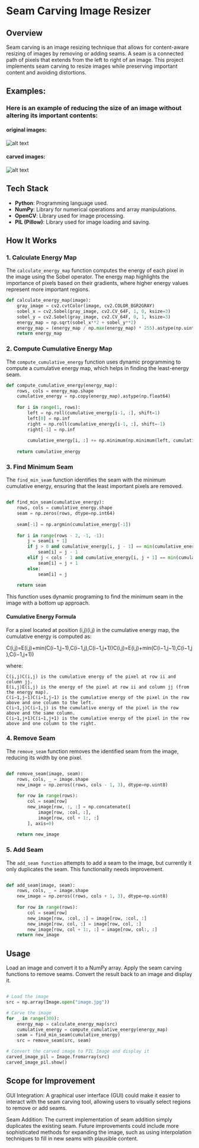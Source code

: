 # Seam Carving Image Resizer

## Overview

Seam carving is an image resizing technique that allows for content-aware resizing of images by removing or adding seams. A seam is a connected path of pixels that extends from the left to right of an image. This project implements seam carving to resize images while preserving important content and avoiding distortions.


## Examples:
### Here is an example of reducing the size of an image without altering its important contents:
#### original images:
![alt text](image1.jpg)


#### carved images:
![alt text](carved_image.jpg)
## Tech Stack

- **Python**: Programming language used.
- **NumPy**: Library for numerical operations and array manipulations.
- **OpenCV**: Library used for image processing.
- **PIL (Pillow)**: Library used for image loading and saving.

## How It Works

### 1. Calculate Energy Map

The `calculate_energy_map` function computes the energy of each pixel in the image using the Sobel operator. The energy map highlights the importance of pixels based on their gradients, where higher energy values represent more important regions.

```python
def calculate_energy_map(image):
    gray_image = cv2.cvtColor(image, cv2.COLOR_BGR2GRAY)
    sobel_x = cv2.Sobel(gray_image, cv2.CV_64F, 1, 0, ksize=3)
    sobel_y = cv2.Sobel(gray_image, cv2.CV_64F, 0, 1, ksize=3)
    energy_map = np.sqrt(sobel_x**2 + sobel_y**2)
    energy_map = (energy_map / np.max(energy_map) * 255).astype(np.uint8)
    return energy_map
```

### 2. Compute Cumulative Energy Map

The `compute_cumulative_energy` function uses dynamic programming to compute a cumulative energy map, which helps in finding the least-energy seam.

```python
def compute_cumulative_energy(energy_map):
    rows, cols = energy_map.shape
    cumulative_energy = np.copy(energy_map).astype(np.float64)
    
    for i in range(1, rows):
        left = np.roll(cumulative_energy[i-1, :], shift=1)
        left[0] = np.inf
        right = np.roll(cumulative_energy[i-1, :], shift=-1)
        right[-1] = np.inf
        
        cumulative_energy[i, :] += np.minimum(np.minimum(left, cumulative_energy[i-1, :]), right)
    
    return cumulative_energy
```
### 3. Find Minimum Seam

The `find_min_seam` function identifies the seam with the minimum cumulative energy, ensuring that the least important pixels are removed.

```python

def find_min_seam(cumulative_energy):
    rows, cols = cumulative_energy.shape
    seam = np.zeros(rows, dtype=np.int64)
    
    seam[-1] = np.argmin(cumulative_energy[-1])
    
    for i in range(rows - 2, -1, -1):
        j = seam[i + 1]
        if j > 0 and cumulative_energy[i, j - 1] == min(cumulative_energy[i, max(j - 1, 0):min(j + 2, cols)]):
            seam[i] = j - 1
        elif j < cols - 1 and cumulative_energy[i, j + 1] == min(cumulative_energy[i, max(j - 1, 0):min(j + 2, cols)]):
            seam[i] = j + 1
        else:
            seam[i] = j
    
    return seam
```
This function uses dynamic programing to find the minimum seam in the image with a bottom up approach.
#### Cumulative Energy Formula

For a pixel located at position (i,j)(i,j) in the cumulative energy map, the cumulative energy is computed as:

C(i,j)=E(i,j)+min⁡(C(i−1,j−1),C(i−1,j),C(i−1,j+1))C(i,j)=E(i,j)+min(C(i−1,j−1),C(i−1,j),C(i−1,j+1))

where:

    C(i,j)C(i,j) is the cumulative energy of the pixel at row ii and column jj.
    E(i,j)E(i,j) is the energy of the pixel at row ii and column jj (from the energy map).
    C(i−1,j−1)C(i−1,j−1) is the cumulative energy of the pixel in the row above and one column to the left.
    C(i−1,j)C(i−1,j) is the cumulative energy of the pixel in the row above and the same column.
    C(i−1,j+1)C(i−1,j+1) is the cumulative energy of the pixel in the row above and one column to the right.

### 4. Remove Seam

The `remove_seam` function removes the identified seam from the image, reducing its width by one pixel.

```python

def remove_seam(image, seam):
    rows, cols, _ = image.shape
    new_image = np.zeros((rows, cols - 1, 3), dtype=np.uint8)
    
    for row in range(rows):
        col = seam[row]
        new_image[row, :, :] = np.concatenate([
            image[row, :col, :],
            image[row, col + 1:, :]
        ], axis=0)
    
    return new_image
```

### 5. Add Seam

The `add_seam function` attempts to add a seam to the image, but currently it only duplicates the seam. This functionality needs improvement.

```python

def add_seam(image, seam):
    rows, cols, _ = image.shape
    new_image = np.zeros((rows, cols + 1, 3), dtype=np.uint8)
    
    for row in range(rows):
        col = seam[row]
        new_image[row, :col, :] = image[row, :col, :]
        new_image[row, col, :] = image[row, col, :]
        new_image[row, col + 1:, :] = image[row, col:, :]
    return new_image
```

## Usage

Load an image and convert it to a NumPy array.
Apply the seam carving functions to remove seams.
Convert the result back to an image and display it.

```python

# Load the image
src = np.array(Image.open("image.jpg"))

# Carve the image
for _ in range(300):
    energy_map = calculate_energy_map(src)
    cumulative_energy = compute_cumulative_energy(energy_map)
    seam = find_min_seam(cumulative_energy)
    src = remove_seam(src, seam)

# Convert the carved image to PIL Image and display it
carved_image_pil = Image.fromarray(src)
carved_image_pil.show()
```


## Scope for Improvement

GUI Integration: A graphical user interface (GUI) could make it easier to interact with the seam carving tool, allowing users to visually select regions to remove or add seams.

Seam Addition: The current implementation of seam addition simply duplicates the existing seam. Future improvements could include more sophisticated methods for expanding the image, such as using interpolation techniques to fill in new seams with plausible content.

